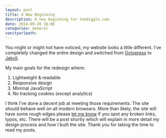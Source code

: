 ```yaml
---
layout: post
title: A New Beginning
description: A new beginning for tomdiggle.com.
date: 2014-09-28 16:00
categories: General
vanityurlpath:
---
```


You might or might not have noticed, my website looks a little different. I’ve completely changed the entire design and switched from [Octopress](http://octopress.org) to [Jekyll](http://jekyllrb.com).

My main goals for the redesign where:

1. Lightweight & readable
2. Responsive design
3. Minimal JavaScript
4. No tracking cookies (except analytics)

I think I’ve done a decent job at meeting those requirements. The site should behave well on all modern browsers. More than likely, the site will have some rough edges please [let me know](/contact/) if you spot any broken links, typos, etc. There will be a post shortly which will explain in more detail my design process and how I built the site. Thank you for taking the time to read my posts.
